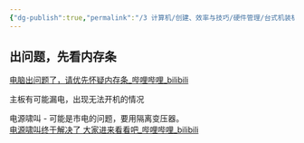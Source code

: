 ```yaml
---
{"dg-publish":true,"permalink":"/3 计算机/创建、效率与技巧/硬件管理/台式机装机/硬件故障检测/","title":"硬件故障检测"}
---
```



## 出问题，先看内存条
[电脑出问题了，请优先怀疑内存条\_哔哩哔哩\_bilibili](https://www.bilibili.com/video/BV1MbguzDE8W/?spm_id_from=333.1007.tianma.39-1-116.click&vd_source=c16732189be308c158c680be1c6101b0)

主板有可能漏电，出现无法开机的情况

电源啸叫 - 可能是市电的问题，要用隔离变压器。  
[电源啸叫终于解决了 大家进来看看吧_哔哩哔哩_bilibili](https://www.bilibili.com/video/BV1eg411v7rA/?spm_id_from=333.788.recommend_more_video.1&vd_source=20cb3e7c6ad3d64f0eb2d763ff005080)